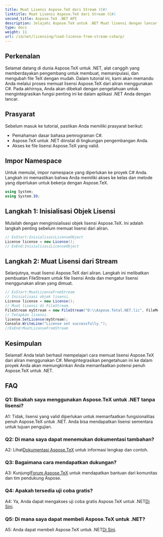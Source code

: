 ```yaml
---
title: Muat Lisensi Aspose.TeX dari Stream (C#)
linktitle: Muat Lisensi Aspose.TeX dari Stream (C#)
second_title: Aspose.TeX .NET API
description: Jelajahi Aspose.TeX untuk .NET Muat lisensi dengan lancar, tingkatkan pemrosesan dokumen. Lihat tutorial untuk panduan langkah demi langkah.
type: docs
weight: 11
url: /id/net/licensing/load-license-from-stream-csharp/
---
```

## Perkenalan

Selamat datang di dunia Aspose.TeX untuk .NET, alat canggih yang memberdayakan pengembang untuk membuat, memanipulasi, dan mengubah file TeX dengan mudah. Dalam tutorial ini, kami akan memandu Anda melalui proses memuat lisensi Aspose.TeX dari aliran menggunakan C#. Pada akhirnya, Anda akan dibekali dengan pengetahuan untuk mengintegrasikan fungsi penting ini ke dalam aplikasi .NET Anda dengan lancar.

## Prasyarat

Sebelum masuk ke tutorial, pastikan Anda memiliki prasyarat berikut:

- Pemahaman dasar bahasa pemrograman C#.
- Aspose.TeX untuk .NET diinstal di lingkungan pengembangan Anda.
- Akses ke file lisensi Aspose.TeX yang valid.

## Impor Namespace

Untuk memulai, impor namespace yang diperlukan ke proyek C# Anda. Langkah ini memastikan bahwa Anda memiliki akses ke kelas dan metode yang diperlukan untuk bekerja dengan Aspose.TeX.

```csharp
using System;
using System.IO;
```

## Langkah 1: Inisialisasi Objek Lisensi

Mulailah dengan menginisialisasi objek lisensi Aspose.TeX. Ini adalah langkah penting sebelum memuat lisensi dari aliran.

```csharp
// ExStart:InisialisasiLicenseObject
License license = new License();
// ExEnd:InisialisasiLicenseObject
```

## Langkah 2: Muat Lisensi dari Stream

Selanjutnya, muat lisensi Aspose.TeX dari aliran. Langkah ini melibatkan pembuatan FileStream untuk file lisensi Anda dan mengatur lisensi menggunakan aliran yang dimuat.

```csharp
// ExStart:MuatLicenseFromStream
// Inisialisasi objek lisensi.
License license = new License();
// Muat lisensi di FileStream.
FileStream myStream = new FileStream("D:\\Aspose.Total.NET.lic", FileMode.Open);
// Tetapkan lisensi.
license.SetLicense(myStream);
Console.WriteLine("License set successfully.");
//ExEnd:MuatLicenseFromStream
```

## Kesimpulan

Selamat! Anda telah berhasil mempelajari cara memuat lisensi Aspose.TeX dari aliran menggunakan C#. Mengintegrasikan pengetahuan ini ke dalam proyek Anda akan memungkinkan Anda memanfaatkan potensi penuh Aspose.TeX untuk .NET.

## FAQ

### Q1: Bisakah saya menggunakan Aspose.TeX untuk .NET tanpa lisensi?

A1: Tidak, lisensi yang valid diperlukan untuk memanfaatkan fungsionalitas penuh Aspose.TeX untuk .NET. Anda bisa mendapatkan lisensi sementara untuk tujuan pengujian.

### Q2: Di mana saya dapat menemukan dokumentasi tambahan?

 A2: Lihat[Dokumentasi Aspose.TeX](https://reference.aspose.com/tex/net/) untuk informasi lengkap dan contoh.

### Q3: Bagaimana cara mendapatkan dukungan?

 A3: Kunjungi[Forum Aspose.TeX](https://forum.aspose.com/c/tex/47) untuk mendapatkan bantuan dari komunitas dan tim pendukung Aspose.

### Q4: Apakah tersedia uji coba gratis?

A4: Ya, Anda dapat mengakses uji coba gratis Aspose.TeX untuk .NET[Di Sini](https://releases.aspose.com/).

### Q5: Di mana saya dapat membeli Aspose.TeX untuk .NET?

 A5: Anda dapat membeli Aspose.TeX untuk .NET[Di Sini](https://purchase.aspose.com/buy).